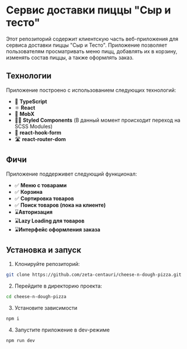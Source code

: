 # Сервис доставки пиццы "Сыр и тесто"
Этот репозиторий содержит клиентскую часть веб-приложения для сервиса доставки пиццы "Сыр и Тесто". Приложение позволяет пользователям просматривать меню пицц, добавлять их в корзину, изменять состав пиццы, а также оформлять заказ.

## Технологии

Приложение построено с использованием следующих технологий:
- 🔵 **TypeScript**
- ⚛️ **React**
- 🧠 **MobX**
- 💅🏻 **Styled Components** (В данный момент происходит переход на SCSS Modules)
- 📝 **react-hook-form**
- 🛣️ **react-router-dom**

## Фичи

Приложение поддерживет следующий функционал:
- ✅ **Меню с товарами**
- ✅ **Корзина**
- ✅ **Сортировка товаров**
- ✅ **Поиск товаров (пока на клиенте)**
- ⌛**Авторизация**
- ⌛**Lazy Loading для товаров**
- ⌛**Интерфейс оформления заказа**

## Установка и запуск
1. Клонируйте репозиторий:
  ```bash
  git clone https://github.com/zeta-centauri/cheese-n-dough-pizza.git
  ```   
2. Перейдите в директорию проекта:
  ``` bash
  cd cheese-n-dough-pizza
  ```
3. Установите зависимости
  ``` bash
  npm i
  ```
4. Запустите приложение в dev-режиме
  ``` bash
  npm run dev
  ```
   
